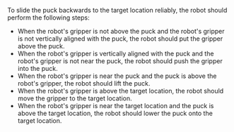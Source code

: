 To slide the puck backwards to the target location reliably, the robot should perform the following steps:

- When the robot's gripper is not above the puck and the robot's gripper is not vertically aligned with the puck, the robot should put the gripper above the puck.
- When the robot's gripper is vertically aligned with the puck and the robot's gripper is not near the puck, the robot should push the gripper into the puck.
- When the robot's gripper is near the puck and the puck is above the robot's gripper, the robot should lift the puck.
- When the robot's gripper is above the target location, the robot should move the gripper to the target location.
- When the robot's gripper is near the target location and the puck is above the target location, the robot should lower the puck onto the target location.